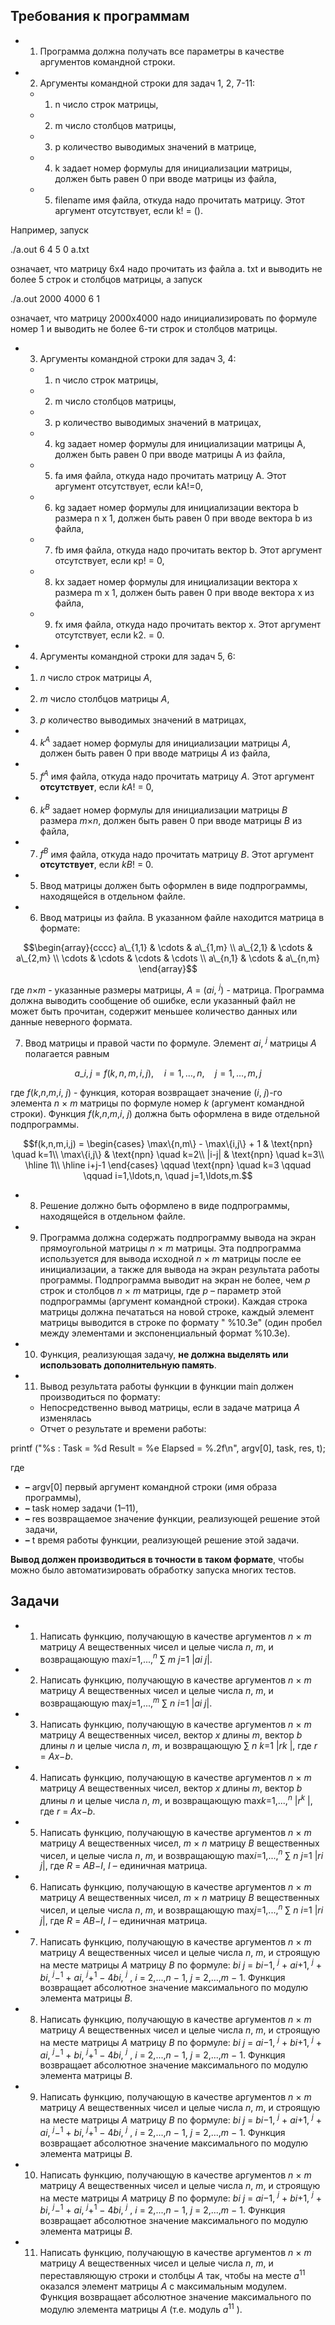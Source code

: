 ## Требования к программам

- 1. Программа должна получать все параметры в качестве аргументов командной строки.
- 2. Аргументы командной строки для задач 1, 2, 7-11:
	- 1) n число строк матрицы,
	- 2) m число столбцов матрицы,
	- 3) р количество выводимых значений в матрице,
	- 4) k задает номер формулы для инициализации матрицы, должен быть равен 0 при вводе матрицы из файла,
	- 5) filename имя файла, откуда надо прочитать матрицу. Этот аргумент отсутствует, если k! = ().

Например, запуск

./a.out 6 4 5 0 a.txt

означает, что матрицу 6х4 надо прочитать из файла а. txt и выводить не более 5 строк и столбцов матрицы, а запуск

./a.out 2000 4000 6 1

означает, что матрицу 2000х4000 надо инициализировать по формуле номер 1 и выводить не более 6-ти строк и столбцов матрицы.

- 3. Аргументы командной строки для задач 3, 4:
	- 1) n число строк матрицы,
	- 2) m число столбцов матрицы,
	- 3) р количество выводимых значений в матрицах,
	- 4) kg задает номер формулы для инициализации матрицы A, должен быть равен 0 при вводе матрицы А из файла,
	- 5) fa имя файла, откуда надо прочитать матрицу А. Этот аргумент отсутствует, если kA!=0,
	- 6) kg задает номер формулы для инициализации вектора b размера n x 1, должен быть равен 0 при вводе вектора b из файла,
	- 7) fb имя файла, откуда надо прочитать вектор b. Этот аргумент отсутствует, если кр! = 0,
	- 8) kx задает номер формулы для инициализации вектора x размера m x 1, должен быть равен 0 при вводе вектора х из файла,
	- 9) fx имя файла, откуда надо прочитать вектор х. Этот аргумент отсутствует, если k2. = 0.
- 4. Аргументы командной строки для задач 5, 6:
- 1) *n* число строк матрицы *A*,
- 2) *m* число столбцов матрицы *A*,
- 3) *p* количество выводимых значений в матрицах,
- 4) *k<sup>A</sup>* задает номер формулы для инициализации матрицы *A*, должен быть равен 0 при вводе матрицы *A* из файла,
- 5) *f<sup>A</sup>* имя файла, откуда надо прочитать матрицу *A*. Этот аргумент **отсутствует**, если *kA*! = 0,
- 6) *k<sup>B</sup>* задает номер формулы для инициализации матрицы *B* размера *m*×*n*, должен быть равен 0 при вводе матрицы *B* из файла,
- 7) *f<sup>B</sup>* имя файла, откуда надо прочитать матрицу *B*. Этот аргумент **отсутствует**, если *kB*! = 0.
- 5. Ввод матрицы должен быть оформлен в виде подпрограммы, находящейся в отдельном файле.
- 6. Ввод матрицы из файла. В указанном файле находится матрица в формате:

$$\begin{array}{cccc} a\_{1,1} & \cdots & a\_{1,m} \\ a\_{2,1} & \cdots & a\_{2,m} \\ \cdots & \cdots & \cdots & \cdots \\ a\_{n,1} & \cdots & a\_{n,m} \end{array}$$

где *n*×*m* - указанные размеры матрицы, *A* = (*ai*, *<sup>j</sup>*) - матрица. Программа должна выводить сообщение об ошибке, если указанный файл не может быть прочитан, содержит меньшее количество данных или данные неверного формата.

7. Ввод матрицы и правой части по формуле. Элемент *ai*, *<sup>j</sup>* матрицы *A* полагается равным

$$a\_{i,j} = f(k, n, m, i, j), \quad i = 1, \ldots, n, \quad j = 1, \ldots, m, j$$

где *f*(*k*,*n*,*m*,*i*, *j*) - функция, которая возвращает значение (*i*, *j*)-го элемента *n* × *m* матрицы по формуле номер *k* (аргумент командной строки). Функция *f*(*k*,*n*,*m*,*i*, *j*) должна быть оформлена в виде отдельной подпрограммы.

$$f(k,n,m,i,j) = \begin{cases} \max\{n,m\} - \max\{i,j\} + 1 & \text{npn} \quad k=1\\ \max\{i,j\} & \text{npn} \quad k=2\\ |i-j| & \text{npn} \quad k=3\\ \hline 1\\ \hline i+j-1 \end{cases} \qquad \text{npn} \quad k=3 \qquad \qquad i=1,\ldots,n, \quad j=1,\ldots,m.$$

- 8. Решение должно быть оформлено в виде подпрограммы, находящейся в отдельном файле.
- 9. Программа должна содержать подпрограмму вывода на экран прямоугольной матрицы *n* × *m* матрицы. Эта подпрограмма используется для вывода исходной *n* × *m* матрицы после ее инициализации, а также для вывода на экран результата работы программы. Подпрограмма выводит на экран не более, чем *p* строк и столбцов *n* × *m* матрицы, где *p* – параметр этой подпрограммы (аргумент командной строки). Каждая строка матрицы должна печататься на новой строке, каждый элемент матрицы выводится в строке по формату " %10.3e" (один пробел между элементами и экспоненциальный формат %10.3e).
- 10. Функция, реализующая задачу, **не должна выделять или использовать дополнительную память**.
- 11. Вывод результата работы функции в функции main должен производиться по формату:
	- Непосредственно вывод матрицы, если в задаче матрица *A* изменялась
	- Отчет о результате и времени работы:

printf ("%s : Task = %d Result = %e Elapsed = %.2f\n", argv[0], task, res, t);

где

- **–** argv[0] первый аргумент командной строки (имя образа программы),
- **–** task номер задачи (1–11),
- **–** res возвращаемое значение функции, реализующей решение этой задачи,
- **–** t время работы функции, реализующей решение этой задачи.

**Вывод должен производиться в точности в таком формате**, чтобы можно было автоматизировать обработку запуска многих тестов.

## **Задачи**

- 1. Написать функцию, получающую в качестве аргументов *n* × *m* матрицу *A* вещественных чисел и целые числа *n*, *m*, и возвращающую max*i*=1,...,*<sup>n</sup>* ∑ *m j*=1 |*ai j*|.
- 2. Написать функцию, получающую в качестве аргументов *n* × *m* матрицу *A* вещественных чисел и целые числа *n*, *m*, и возвращающую max*j*=1,...,*<sup>m</sup>* ∑ *n i*=1 |*ai j*|.
- 3. Написать функцию, получающую в качестве аргументов *n* × *m* матрицу *A* вещественных чисел, вектор *x* длины *m*, вектор *b* длины *n* и целые числа *n*, *m*, и возвращающую ∑ *n k*=1 |*rk* |, где *r* = *Ax*−*b*.
- 4. Написать функцию, получающую в качестве аргументов *n* × *m* матрицу *A* вещественных чисел, вектор *x* длины *m*, вектор *b* длины *n* и целые числа *n*, *m*, и возвращающую max*k*=1,...,*<sup>n</sup>* |*r<sup>k</sup>* |, где *r* = *Ax*−*b*.
- 5. Написать функцию, получающую в качестве аргументов *n* × *m* матрицу *A* вещественных чисел, *m* × *n* матрицу *B* вещественных чисел, и целые числа *n*, *m*, и возвращающую max*i*=1,...,*<sup>n</sup>* ∑ *n j*=1 |*ri j*|, где *R* = *AB*−*I*, *I* – единичная матрица.
- 6. Написать функцию, получающую в качестве аргументов *n* × *m* матрицу *A* вещественных чисел, *m* × *n* матрицу *B* вещественных чисел, и целые числа *n*, *m*, и возвращающую max*j*=1,...,*<sup>n</sup>* ∑ *n i*=1 |*ri j*|, где *R* = *AB*−*I*, *I* – единичная матрица.
- 7. Написать функцию, получающую в качестве аргументов *n* × *m* матрицу *A* вещественных чисел и целые числа *n*, *m*, и строящую на месте матрицы *A* матрицу *B* по формуле: *bi j* = *bi*−1, *<sup>j</sup>* + *ai*+1, *<sup>j</sup>* + *bi*, *<sup>j</sup>*−<sup>1</sup> + *ai*, *<sup>j</sup>*+<sup>1</sup> − 4*bi*, *<sup>j</sup>* , *i* = 2,...,*n* − 1, *j* = 2,...,*m* − 1. Функция возвращает абсолютное значение максимального по модулю элемента матрицы *B*.
- 8. Написать функцию, получающую в качестве аргументов *n* × *m* матрицу *A* вещественных чисел и целые числа *n*, *m*, и строящую на месте матрицы *A* матрицу *B* по формуле: *bi j* = *ai*−1, *<sup>j</sup>* + *bi*+1, *<sup>j</sup>* + *ai*, *<sup>j</sup>*−<sup>1</sup> + *bi*, *<sup>j</sup>*+<sup>1</sup> − 4*bi*, *<sup>j</sup>* , *i* = 2,...,*n* − 1, *j* = 2,...,*m* − 1. Функция возвращает абсолютное значение максимального по модулю элемента матрицы *B*.
- 9. Написать функцию, получающую в качестве аргументов *n* × *m* матрицу *A* вещественных чисел и целые числа *n*, *m*, и строящую на месте матрицы *A* матрицу *B* по формуле: *bi j* = *bi*−1, *<sup>j</sup>* + *ai*+1, *<sup>j</sup>* + *ai*, *<sup>j</sup>*−<sup>1</sup> + *bi*, *<sup>j</sup>*+<sup>1</sup> − 4*bi*, *<sup>j</sup>* , *i* = 2,...,*n* − 1, *j* = 2,...,*m* − 1. Функция возвращает абсолютное значение максимального по модулю элемента матрицы *B*.
- 10. Написать функцию, получающую в качестве аргументов *n* × *m* матрицу *A* вещественных чисел и целые числа *n*, *m*, и строящую на месте матрицы *A* матрицу *B* по формуле: *bi j* = *ai*−1, *<sup>j</sup>* + *bi*+1, *<sup>j</sup>* + *bi*, *<sup>j</sup>*−<sup>1</sup> + *ai*, *<sup>j</sup>*+<sup>1</sup> − 4*bi*, *<sup>j</sup>* , *i* = 2,...,*n* − 1, *j* = 2,...,*m* − 1. Функция возвращает абсолютное значение максимального по модулю элемента матрицы *B*.
- 11. Написать функцию, получающую в качестве аргументов *n* × *m* матрицу *A* вещественных чисел и целые числа *n*, *m*, и переставляющую строки и столбцы *A* так, чтобы на месте *a*<sup>11</sup> оказался элемент матрицы *A* с максимальным модулем. Функция возвращает абсолютное значение максимального по модулю элемента матрицы *A* (т.е. модуль *a*<sup>11</sup> ).
